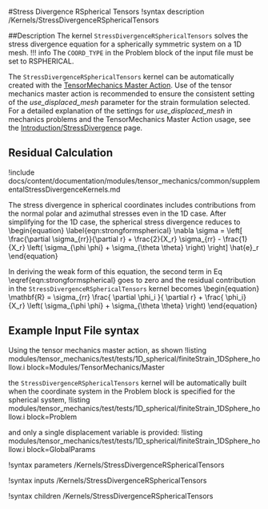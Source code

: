 #Stress Divergence RSpherical Tensors
!syntax description /Kernels/StressDivergenceRSphericalTensors


##Description
The kernel `StressDivergenceRSphericalTensors` solves the stress divergence equation for a spherically symmetric system on a 1D mesh.
!!! info
    The `COORD_TYPE` in the Problem block of the input file must be set to RSPHERICAL.

The `StressDivergenceRSphericalTensors` kernel can be automatically created with the [TensorMechanics Master Action](/systems/Modules/TensorMechanics/Master/index.md). Use of the tensor mechanics master action is recommended to ensure the consistent setting of the _use_displaced_mesh_ parameter for the strain formulation selected.
For a detailed explanation of the settings for _use_displaced_mesh_ in mechanics problems and the TensorMechanics Master Action usage, see the [Introduction/StressDivergence](auto::/introduction/StressDivergence) page.

## Residual Calculation
!include docs/content/documentation/modules/tensor_mechanics/common/supplementalStressDivergenceKernels.md

The stress divergence in spherical coordinates includes contributions from the normal polar and azimuthal stresses even in the 1D case.  After simplifying for the 1D case, the spherical stress divergence reduces to
\begin{equation}
\label{eqn:strongformspherical}
\nabla \sigma  =  \left[ \frac{\partial \sigma_{rr}}{\partial r} + \frac{2}{X_r} \sigma_{rr} - \frac{1}{X_r} \left( \sigma_{\phi \phi} + \sigma_{\theta \theta} \right)  \right] \hat{e}_r
\end{equation}

In deriving the weak form of this equation, the second term in Eq \eqref{eqn:strongformspherical} goes to zero and the residual contribution in the `StressDivergenceRSphericalTensors` kernel becomes
\begin{equation}
\mathbf{R} = \sigma_{rr} \frac{ \partial \phi_i }{ \partial r} + \frac{ \phi_i}{X_r} \left( \sigma_{\phi \phi} + \sigma_{\theta \theta} \right)
\end{equation}

## Example Input File syntax
Using the tensor mechanics master action, as shown
!listing modules/tensor_mechanics/test/tests/1D_spherical/finiteStrain_1DSphere_hollow.i block=Modules/TensorMechanics/Master

the `StressDivergenceRSphericalTensors` kernel will be automatically built when the coordinate system in the Problem block is specified for the spherical system,
!listing modules/tensor_mechanics/test/tests/1D_spherical/finiteStrain_1DSphere_hollow.i block=Problem

and only a single displacement variable is provided:
!listing modules/tensor_mechanics/test/tests/1D_spherical/finiteStrain_1DSphere_hollow.i block=GlobalParams


!syntax parameters /Kernels/StressDivergenceRSphericalTensors

!syntax inputs /Kernels/StressDivergenceRSphericalTensors

!syntax children /Kernels/StressDivergenceRSphericalTensors
